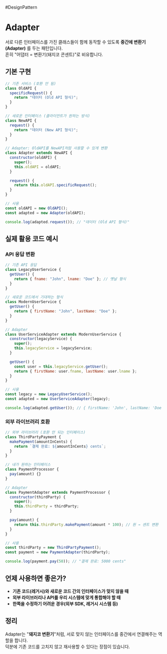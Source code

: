 #DesignPattern 

# Adapter

서로 다른 인터페이스를 가진 클래스들이 함께 동작할 수 있도록 **중간에 변환기(Adapter)** 를 두는 패턴입니다.  
흔히 "어댑터 = 변환기(돼지코 콘센트)"로 비유합니다.

## 기본 구현

```js
// 기존 서비스 (호환 안 됨)
class OldAPI {
  specificRequest() {
    return "데이터 (Old API 형식)";
  }
}

// 새로운 인터페이스 (클라이언트가 원하는 방식)
class NewAPI {
  request() {
    return "데이터 (New API 형식)";
  }
}

// Adapter: OldAPI를 NewAPI처럼 사용할 수 있게 변환
class Adapter extends NewAPI {
  constructor(oldAPI) {
    super();
    this.oldAPI = oldAPI;
  }

  request() {
    return this.oldAPI.specificRequest();
  }
}

// 사용
const oldAPI = new OldAPI();
const adapted = new Adapter(oldAPI);

console.log(adapted.request()); // "데이터 (Old API 형식)"
```

## 실제 활용 코드 예시

### API 응답 변환
```js
// 기존 API 응답
class LegacyUserService {
  getUser() {
    return { fname: "John", lname: "Doe" }; // 옛날 형식
  }
}

// 새로운 코드에서 기대하는 형식
class ModernUserService {
  getUser() {
    return { firstName: "John", lastName: "Doe" };
  }
}

// Adapter
class UserServiceAdapter extends ModernUserService {
  constructor(legacyService) {
    super();
    this.legacyService = legacyService;
  }

  getUser() {
    const user = this.legacyService.getUser();
    return { firstName: user.fname, lastName: user.lname };
  }
}

// 사용
const legacy = new LegacyUserService();
const adapted = new UserServiceAdapter(legacy);

console.log(adapted.getUser()); // { firstName: 'John', lastName: 'Doe' }
```

### 외부 라이브러리 호환
```js
// 외부 라이브러리 (호환 안 되는 인터페이스)
class ThirdPartyPayment {
  makePayment(amountInCents) {
    return `결제 완료: ${amountInCents} cents`;
  }
}

// 내가 원하는 인터페이스
class PaymentProcessor {
  pay(amount) {}
}

// Adapter
class PaymentAdapter extends PaymentProcessor {
  constructor(thirdParty) {
    super();
    this.thirdParty = thirdParty;
  }

  pay(amount) {
    return this.thirdParty.makePayment(amount * 100); // 원 → 센트 변환
  }
}

// 사용
const thirdParty = new ThirdPartyPayment();
const payment = new PaymentAdapter(thirdParty);

console.log(payment.pay(50)); // "결제 완료: 5000 cents"
```


## 언제 사용하면 좋은가?

- **기존 코드(레거시)와 새로운 코드 간의 인터페이스가 맞지 않을 때**
- **외부 라이브러리나 API를 우리 시스템에 맞게 통합해야 할 때**
- **한쪽을 수정하기 어려운 경우(외부 SDK, 레거시 시스템 등)**

## 정리  
Adapter는 "**돼지코 변환기**"처럼, 서로 맞지 않는 인터페이스를 중간에서 연결해주는 역할을 합니다.  
덕분에 기존 코드를 고치지 않고 재사용할 수 있다는 장점이 있습니다.